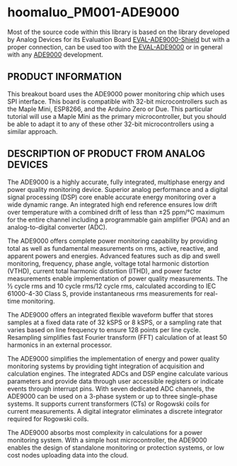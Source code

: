 # hoomaluo_PM001-ADE9000

Most of the source code within this library is based on the library developed by Analog Devices for its Evaluation Board [EVAL-ADE9000-Shield](https://www.analog.com/en/design-center/evaluation-hardware-and-software/evaluation-boards-kits/EVAL-ADE9000-Shield.html) but with a proper connection, can be used too with the [EVAL-ADE9000](https://www.analog.com/en/design-center/evaluation-hardware-and-software/evaluation-boards-kits/EVAL-ADE9000.html) or in general with any [ADE9000](https://www.analog.com/en/products/ADE9000.html) development.

## PRODUCT INFORMATION

This breakout board uses the ADE9000 power monitoring chip which uses SPI interface. This board is compatible with 32-bit microcontrollers such as the Maple Mini, ESP8266, and the Arduino Zero or Due. This particular tutorial will use a Maple Mini as the primary microcontroller, but you should be able to adapt it to any of these other 32-bit microcontrollers using a similar approach.

## DESCRIPTION OF PRODUCT FROM ANALOG DEVICES

The ADE9000 is a highly accurate, fully integrated, multiphase energy and power quality monitoring device. Superior analog performance and a digital signal processing (DSP) core enable accurate energy monitoring over a wide dynamic range. An integrated high end reference ensures low drift over temperature with a combined drift of less than ±25 ppm/°C maximum for the entire channel including a programmable gain amplifier (PGA) and an analog-to-digital converter (ADC).

The ADE9000 offers complete power monitoring capability by providing total as well as fundamental measurements on rms, active, reactive, and apparent powers and energies. Advanced features such as dip and swell monitoring, frequency, phase angle, voltage total harmonic distortion (VTHD), current total harmonic distortion (ITHD), and power factor measurements enable implementation of power quality measurements. The ½ cycle rms and 10 cycle rms/12 cycle rms, calculated according to IEC 61000-4-30 Class S, provide instantaneous rms measurements for real-time monitoring.

The ADE9000 offers an integrated flexible waveform buffer that stores samples at a fixed data rate of 32 kSPS or 8 kSPS, or a sampling rate that varies based on line frequency to ensure 128 points per line cycle. Resampling simplifies fast Fourier transform (FFT) calculation of at least 50 harmonics in an external processor.

The ADE9000 simplifies the implementation of energy and power quality monitoring systems by providing tight integration of acquisition and calculation engines. The integrated ADCs and DSP engine calculate various parameters and provide data through user accessible registers or indicate events through interrupt pins. With seven dedicated ADC channels, the ADE9000 can be used on a 3-phase system or up to three single-phase systems. It supports current transformers (CTs) or Rogowski coils for current measurements. A digital integrator eliminates a discrete integrator required for Rogowski coils.

The ADE9000 absorbs most complexity in calculations for a power monitoring system. With a simple host microcontroller, the ADE9000 enables the design of standalone monitoring or protection systems, or low cost nodes uploading data into the cloud.
